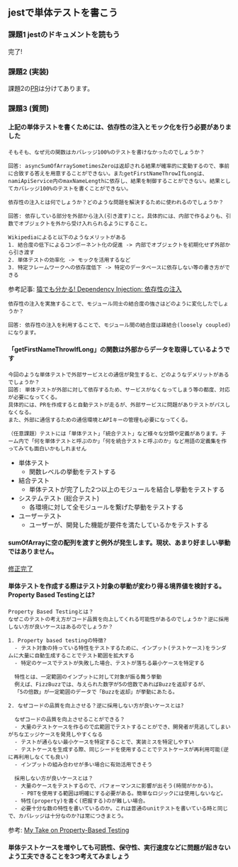 ## jestで単体テストを書こう

### 課題1 jestのドキュメントを読もう
完了!

### 課題2 (実装)
課題2の[PR](https://github.com/FumiKimura/praha-challenge-templates/pull/1)は分けてあります。

### 課題3 (質問)

#### 上記の単体テストを書くためには、依存性の注入とモック化を行う必要がありました
```
そもそも、なぜ元の関数はカバレッジ100%のテストを書けなかったのでしょうか？

回答: asyncSumOfArraySometimesZeroは返却される結果が確率的に変動するので、事前に合致する答えを用意することができない。またgetFirstNameThrowIfLongは、namiApiService内のmaxNameLengthに依存し、結果を制御することができない。結果としてカバレッジ100%のテストを書くことができない。
```

```
依存性の注入とは何でしょうか？どのような問題を解決するために使われるのでしょうか？

回答: 依存している部分を外部から注入(引き渡す)こと。具体的には、内部で作るよりも、引数でオブジェクトを外から受け入れられるようにすること。

Wikipediaによると以下のようなメリットがある
1. 結合度の低下によるコンポーネント化の促進 -> 内部でオブジェクトを初期化せず外部から引き渡す
2. 単体テストの効率化 -> モックを活用するなど
3. 特定フレームワークへの依存度低下 -> 特定のデータベースに依存しない等の書き方ができる

```
参考記事: [猿でも分かる! Dependency Injection: 依存性の注入](https://qiita.com/hshimo/items/1136087e1c6e5c5b0d9f)


```
依存性の注入を実施することで、モジュール同士の結合度の強さはどのように変化したでしょうか？

回答: 依存性の注入を利用することで、モジュール間の結合度は疎結合(loosely coupled)になります。
```

#### 「getFirstNameThrowIfLong」の関数は外部からデータを取得しているようです

```
今回のような単体テストで外部サービスとの通信が発生すると、どのようなデメリットがあるでしょうか？
回答: 単体テストが外部に対して依存するため、サービスがなくなってしまう等の都度、対応が必要になってくる。
具体的には、PRを作成すると自動テストが走るが、外部サービスに問題がありテストがパスしなくなる。
また、外部に通信するための通信環境とAPIキーの管理も必要になってくる。
```

```
（任意課題）テストには「単体テスト」「統合テスト」など様々な分類や定義があります。チーム内で「何を単体テストと呼ぶのか」「何を統合テストと呼ぶのか」など用語の定義集を作ってみても面白いかもしれません
```
- 単体テスト
  - 関数レベルの挙動をテストする
- 結合テスト
  - 単体テストが完了した2つ以上のモジュールを結合し挙動をテストする
- システムテスト (総合テスト)
  - 各環境に対して全モジュールを繋げた挙動をテストする
- ユーザーテスト
  - ユーザーが、開発した機能が要件を満たしているかをテストする

#### sumOfArrayに空の配列を渡すと例外が発生します。現状、あまり好ましい挙動ではありません。

[修正完了](https://github.com/FumiKimura/praha-challenge-templates/pull/1/commits/7a39c26774f1b1ce3e269bc84aca70c5d1c50ec9)

#### 単体テストを作成する際はテスト対象の挙動が変わり得る境界値を検討する。Property Based Testingとは?

```
Property Based Testingとは？
なぜこのテストの考え方がコード品質を向上してくれる可能性があるのでしょうか？逆に採用しない方が良いケースはあるのでしょうか？

1. Property based testingの特徴?
  - テスト対象の持っている特性をテストするために、インプット(テストケース)をランダムに大量に自動生成することでテスト範囲を拡大する
  - 特定のケースでテストが失敗した場合、テストが落ちる最小ケースを特定する
  
  特性とは、一定範囲のインプットに対して対象が振る舞う挙動
  例えば、FizzBuzzでは、与えられた数字が5の倍数であればBuzzを返却するが、
  「5の倍数」が一定範囲のデータで「Buzzを返却」が挙動にあたる。

2. なぜコードの品質を向上させる？逆に採用しない方が良いケースとは?

  なぜコードの品質を向上させることができる？
  - 大量のテストケースを作るので広範囲でテストすることができ、開発者が見逃してしまいがちなエッジケースを発見しやすくなる
  - テストが通らない最小ケースを特定することで、実装ミスを特定しやすい
  - テストケースを生成する際、同じシードを使用することでテストケースが再利用可能(逆に再利用しなくても良い)
  - インプットの組み合わせが多い場合に有効活用できそう

  採用しない方が良いケースとは？
  - 大量のケースをテストするので、パフォーマンスに影響が出そう(時間がかかる)。
    - PBTを使用する範囲は明確にする必要がある。簡単なロジックには使用しないなど。
  - 特性(property)を書く(把握する)のが難しい場合。
  - 必要十分な数の特性を書いているのか。これは普通のunitテストを書いている時と同じで、カバレッジは十分なのか?は常につきまとう。

```

参考: [My Take on Property-Based Testing](https://medium.com/erlang-battleground/property-based-testing-erlang-elixir-de72ad24966b)

#### 単体テストケースを増やしても可読性、保守性、実行速度などに問題が起きないよう工夫できることを3つ考えてみましょう

